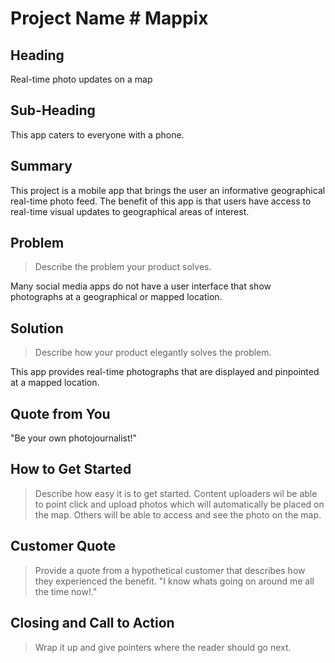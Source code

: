 # Project Name # Mappix

<!-- 
> This material was originally posted [here](http://www.quora.com/What-is-Amazons-approach-to-product-development-and-product-management). It is reproduced here for posterities sake.

There is an approach called "working backwards" that is widely used at Amazon. They work backwards from the customer, rather than starting with an idea for a product and trying to bolt customers onto it. While working backwards can be applied to any specific product decision, using this approach is especially important when developing new products or features.

For new initiatives a product manager typically starts by writing an internal press release announcing the finished product. The target audience for the press release is the new/updated product's customers, which can be retail customers or internal users of a tool or technology. Internal press releases are centered around the customer problem, how current solutions (internal or external) fail, and how the new product will blow away existing solutions.

If the benefits listed don't sound very interesting or exciting to customers, then perhaps they're not (and shouldn't be built). Instead, the product manager should keep iterating on the press release until they've come up with benefits that actually sound like benefits. Iterating on a press release is a lot less expensive than iterating on the product itself (and quicker!).

If the press release is more than a page and a half, it is probably too long. Keep it simple. 3-4 sentences for most paragraphs. Cut out the fat. Don't make it into a spec. You can accompany the press release with a FAQ that answers all of the other business or execution questions so the press release can stay focused on what the customer gets. My rule of thumb is that if the press release is hard to write, then the product is probably going to suck. Keep working at it until the outline for each paragraph flows. 

Oh, and I also like to write press-releases in what I call "Oprah-speak" for mainstream consumer products. Imagine you're sitting on Oprah's couch and have just explained the product to her, and then you listen as she explains it to her audience. That's "Oprah-speak", not "Geek-speak".

Once the project moves into development, the press release can be used as a touchstone; a guiding light. The product team can ask themselves, "Are we building what is in the press release?" If they find they're spending time building things that aren't in the press release (overbuilding), they need to ask themselves why. This keeps product development focused on achieving the customer benefits and not building extraneous stuff that takes longer to build, takes resources to maintain, and doesn't provide real customer benefit (at least not enough to warrant inclusion in the press release).
 -->
 
## Heading ##
  
  Real-time photo updates on a map 

## Sub-Heading ##

  This app caters to everyone with a phone. 
 
## Summary ##

  This project is a mobile app that brings the user an informative geographical real-time photo feed.  The benefit of this app is that users have access to real-time visual updates to geographical areas of interest.    

## Problem #
  > Describe the problem your product solves.

  Many social media apps do not have a user interface that show photographs at a geographical or mapped location. 

## Solution ##
  > Describe how your product elegantly solves the problem.
  
  This app provides real-time photographs that are displayed and pinpointed at a mapped location.  

## Quote from You ##

  "Be your own photojournalist!"

## How to Get Started ##
  > Describe how easy it is to get started.
  Content uploaders wil be able to point click and upload photos which will automatically be placed on the map. Others will be able to access and see the photo on the map.

## Customer Quote ##
  > Provide a quote from a hypothetical customer that describes how they experienced the benefit.
"I know whats going on around me all the time now!."
## Closing and Call to Action ##
  > Wrap it up and give pointers where the reader should go next.
